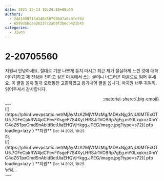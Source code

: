```yaml
---
date: 2021-12-14 19:24:18+09:00
authors:
  - 24d1080716d148d507980d7a0c8fc59d
  - 6599dbbcaa26237c2ab0f3becb421b45
categories:
  - Jiwon
---
```


# 2-20705560

<div class="post-container" markdown="1">
<div class="content-container md-sidebar__scrollwrap" markdown="1">

지원씨 안녕하세요. 절대로 기분 나쁘게 듣지 마시고 최근 제가 절실하게 느낀 것에 대해 이야기하고 제 진심을 전하고 싶은 마음에서 쓰는 글이니 너그러운 마음으로 읽어 주세요. 이 글을 쓸까 말까 오랫동안 고민하였고 용기내어 글을 씁니다. 박지원 너무 귀여워. 읽어주셔서 감사합니다.

</div>
</div>

<div style="text-align: right;" markdown="1">
<a href="https://weverse.io/fromis9/fanpost/2-20705560" style="text-align: right;">:material-share:{.big-emoji}</a>
</div>
---

<div class="comments-container md-sidebar__scrollwrap" markdown="1">
<div class="comment" markdown="1">
<div class='id-container' markdown="1">
![](https://phinf.wevpstatic.net/MjAyMzA2MjVfMzMg/MDAxNjg3NjU0MTExOTU5.7GFeCpkRW4jdCPevFi1sgeF7S4XyLHRSJr1VOBRp7gEg.mY0LxqknzXmYC4oZ6TpxCmdSnAbldBctUiaEHQVjHkgg.JPEG/image.jpg?type=s72){ pfp loading=lazy }
**<span class="artist">지원</span>** <small>Dec 14 2021, 19:25</small><br>
</div>
<div class='comment-body' markdown="1">
하..
</div>
</div>
<div class="comment" markdown="1">
<div class='id-container' markdown="1">
![](https://phinf.wevpstatic.net/MjAyMzA2MjVfMzMg/MDAxNjg3NjU0MTExOTU5.7GFeCpkRW4jdCPevFi1sgeF7S4XyLHRSJr1VOBRp7gEg.mY0LxqknzXmYC4oZ6TpxCmdSnAbldBctUiaEHQVjHkgg.JPEG/image.jpg?type=s72){ pfp loading=lazy }
**<span class="artist">지원</span>** <small>Dec 14 2021, 19:25</small><br>
</div>
<div class='comment-body' markdown="1">
낚임...
</div>
</div>
</div>
---
